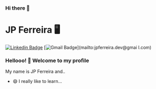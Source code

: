 ### Hi there 👋

<!--
**jpferreiradev/jpferreiradev** is a ✨ _special_ ✨ repository because its `README.md` (this file) appears on your GitHub profile.



Here are some ideas to get you started:

- 🔭 I’m currently working on ...
- 🌱 I’m currently learning ...
- 👯 I’m looking to collaborate on ...
- 🤔 I’m looking for help with ...
- 💬 Ask me about ...
- 📫 How to reach me: ...
- 😄 Pronouns: ...
- ⚡ Fun fact: ...
-->

# JP Ferreira :desktop_computer:

[![Linkedin Badge](https://img.shields.io/badge/-LinkedIn-blue?style=flat-square&logo=Linkedin&logoColor=white&link=https://www.linkedin.com/in/jo%C3%A3o-paulo-ferreira-33943a43//)](https://www.linkedin.com/in/jo%C3%A3o-paulo-ferreira-33943a43//)
[![Gmail Badge](https://img.shields.io/badge/-jpferreira.dev@gmail.com-black?style=flat-square&logo=Gmail&logoColor=white&link=mailto:jpferreira.dev@gmail.com)](mailto:jpferreira.dev@gmai l.com)

### Hellooo! 👋 Welcome to my profile

My name is JP Ferreira and..

 - 😄 I really like to learn...
<!-- - 📊 I'm working with Business Intelligence
 - 📚 Currently studying Azure and LGPD
 - 🌍 And I also like to travel !-->
